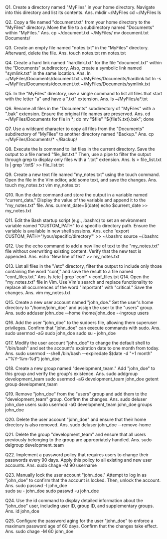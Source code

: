 Q1.	Create a directory named "MyFiles" in your home directory. Navigate into this directory and list its contents.
Ans.  mkdir ~/MyFiles
cd ~/MyFiles
ls


Q2.	Copy a file named "document.txt" from your home directory to the "MyFiles" directory. Move the file to a subdirectory named "Documents" within "MyFiles."
Ans. cp ~/document.txt ~/MyFiles/
mv document.txt Documents/


Q3.	Create an empty file named "notes.txt" in the "MyFiles" directory. Afterward, delete the file.
Ans. touch notes.txt
rm notes.txt

Q4.	Create a hard link named "hardlink.txt" for the file "document.txt" within the "Documents" subdirectory. Also, create a symbolic link named "symlink.txt" in the same location.
Ans. ln ~/MyFiles/Documents/document.txt ~/MyFiles/Documents/hardlink.txt
ln -s ~/MyFiles/Documents/document.txt ~/MyFiles/Documents/symlink.txt


Q5.	In the "MyFiles" directory, use a single command to list all files that start with the letter "a" and have a ".txt" extension.
Ans.  ls ~/MyFiles/a*.txt

Q6.	Rename all files in the "Documents" subdirectory of "MyFiles" with a ".bak" extension. Ensure the original file names are preserved.
Ans. cd ~/MyFiles/Documents
for file in *; do mv "$file" "${file%.txt}.bak"; done

Q7.	Use a wildcard character to copy all files from the "Documents" subdirectory of "MyFiles" to another directory named "Backup."
Ans. cp ~/MyFiles/Documents/* ~/Backup/

Q8.	Execute the ls command to list files in the current directory. Save the output to a file named "file_list.txt." Then, use a pipe to filter the output through grep to display only files with a ".txt" extension.
Ans. ls > file_list.txt
ls | grep '\.txt$' >> file_list.txt

Q9.	Create a new text file named "my_notes.txt" using the touch command. Open the file in the Vim editor, add some text, and save the changes.
Ans. touch my_notes.txt
vim my_notes.txt  

Q10.	Run the date command and store the output in a variable named "current_date." Display the value of the variable and append it to the "my_notes.txt" file.
Ans.  current_date=$(date)
echo $current_date >> my_notes.txt

Q11.	Edit the Bash startup script (e.g., .bashrc) to set an environment variable named "CUSTOM_PATH" to a specific directory path. Ensure the variable is available in new shell sessions.
Ans.  echo 'export CUSTOM_PATH="/your/specific/directory"' >> ~/.bashrc
source ~/.bashrc

Q12.	Use the echo command to add a new line of text to the "my_notes.txt" file without overwriting existing content. Verify that the new text is appended.
Ans.  echo 'New line of text' >> my_notes.txt

Q13.	List all files in the "/etc" directory, filter the output to include only those containing the word "conf," and save the result to a file named "conf_files.txt."
Ans. ls /etc | grep 'conf' > conf_files.txt
Q14.	Open the "my_notes.txt" file in Vim. Use Vim's search and replace functionality to replace all occurrences of the word "important" with "critical." Save the changes.
Ans. vim my_notes.txt

Q15.	Create a new user account named "john_doe." Set the user's home directory to "/home/john_doe" and assign the user to the "users" group.
Ans. sudo adduser john_doe --home /home/john_doe --ingroup users

Q16.	Add the user "john_doe" to the sudoers file, allowing them superuser privileges. 
Confirm that "john_doe" can execute commands with sudo.
Ans. sudo usermod -aG sudo john_doe
sudo su - john_doe  

Q17.	Modify the user account "john_doe" to change the default shell to "/bin/bash" and set the account's expiration date to one month from today.
Ans. sudo usermod --shell /bin/bash --expiredate $(date -d "+1 month" +"%Y-%m-%d") john_doe

Q18.	Create a new group named "development_team." Add "john_doe" to this group and verify the group's existence.
Ans. sudo addgroup development_team
sudo usermod -aG development_team john_doe
getent group development_team

Q19.	Remove "john_doe" from the "users" group and add them to the "development_team" group. Confirm the changes.
Ans. sudo deluser john_doe users
sudo usermod -aG development_team john_doe
groups john_doe 

Q20.	Delete the user account "john_doe" and ensure that their home directory is also removed.
Ans. sudo deluser john_doe --remove-home

Q21.	Delete the group "development_team" and ensure that all users previously belonging to the group are appropriately handled.
Ans. sudo delgroup development_team

Q22.	Implement a password policy that requires users to change their passwords every 90 days. Apply this policy to all existing and new user accounts.
Ans. sudo chage -M 90 username

Q23.	Manually lock the user account "john_doe." Attempt to log in as "john_doe" to confirm that the account is locked. Then, unlock the account.
Ans. sudo passwd -l john_doe  
sudo su - john_doe
sudo passwd -u john_doe 

Q24.	Use the id command to display detailed information about the "john_doe" user, including user ID, group ID, and supplementary groups.
Ans. id john_doe

Q25.	Configure the password aging for the user "john_doe" to enforce a maximum password age of 60 days. Confirm that the changes take effect.
Ans. sudo chage -M 60 john_doe

